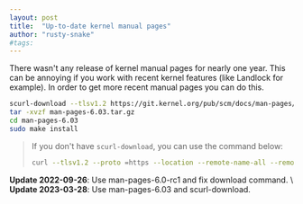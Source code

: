 ```yaml
---
layout: post
title:  "Up-to-date kernel manual pages"
author: "rusty-snake"
#tags:
---
```


There wasn't any release of kernel manual pages for nearly one year. This can be
annoying if you work with recent kernel features (like Landlock for example). In
order to get more recent manual pages you can do this.

~~~ bash
scurl-download --tlsv1.2 https://git.kernel.org/pub/scm/docs/man-pages/man-pages.git/snapshot/man-pages-6.03.tar.gz
tar -xvzf man-pages-6.03.tar.gz
cd man-pages-6.03
sudo make install
~~~

> If you don't have `scurl-download`, you can use the command below:
>
> ~~~ bash
> curl --tlsv1.2 --proto =https --location --remote-name-all --remote-header-name
> ~~~

**Update 2022-09-26**: Use man-pages-6.0-rc1 and fix download command. \\
**Update 2023-03-28**: Use man-pages-6.03 and scurl-download.
